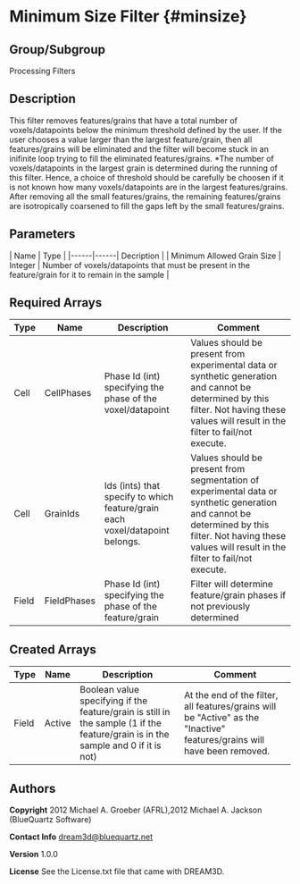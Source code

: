 Minimum Size Filter {#minsize}
======

## Group/Subgroup ##
Processing Filters

## Description ##
This filter removes features/grains that have a total number of voxels/datapoints below the minimum threshold defined by the user. If the user chooses a
value larger than the largest feature/grain, then all features/grains will be eliminated and the filter will become stuck in an inifinite loop trying to 
fill the eliminated features/grains. 
*The number of voxels/datapoints in the largest grain is determined during the running of this filter. Hence, a choice of threshold should be carefully be choosen
if it is not known how many voxels/datapoints are in the largest features/grains.
After removing all the small features/grains, the remaining features/grains are isotropically coarsened to fill the gaps left by the small features/grains.

## Parameters ## 

| Name | Type |
|------|------| Decription |
| Minimum Allowed Grain Size | Integer | Number of voxels/datapoints that must be present in the feature/grain for it to remain in the sample |

## Required Arrays ##

| Type | Name | Description | Comment |
|------|------|-------------|---------|
| Cell | CellPhases | Phase Id (int) specifying the phase of the voxel/datapoint | Values should be present from experimental data or synthetic generation and cannot be determined by this filter. Not having these values will result in the filter to fail/not execute. |
| Cell | GrainIds | Ids (ints) that specify to which feature/grain each voxel/datapoint belongs. | Values should be present from segmentation of experimental data or synthetic generation and cannot be determined by this filter. Not having these values will result in the filter to fail/not execute. |
| Field | FieldPhases | Phase Id (int) specifying the phase of the feature/grain | Filter will determine feature/grain phases if not previously determined |

## Created Arrays ##

| Type | Name | Description | Comment |
|------|------|-------------|---------|
| Field | Active | Boolean value specifying if the feature/grain is still in the sample (1 if the feature/grain is in the sample and 0 if it is not) | At the end of the filter, all features/grains will be "Active" as the "Inactive" features/grains will have been removed.  |

## Authors ##

**Copyright** 2012 Michael A. Groeber (AFRL),2012 Michael A. Jackson (BlueQuartz Software)

**Contact Info** dream3d@bluequartz.net

**Version** 1.0.0

**License**  See the License.txt file that came with DREAM3D.



